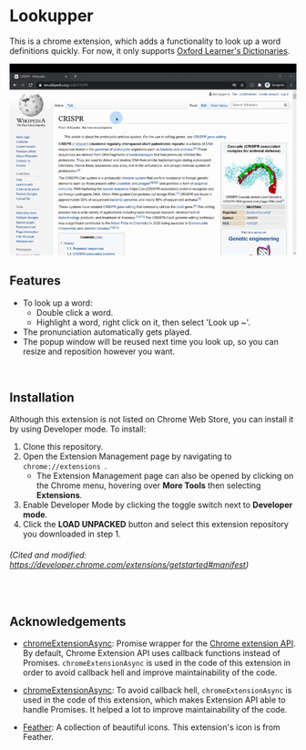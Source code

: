 # Lookupper
This is a chrome extension, which adds a functionality to look up a word definitions quickly. For now, it only supports [Oxford Learner's Dictionaries](https://www.oxfordlearnersdictionaries.com/).

<img src="demo/lookupper_demo.gif" alt="Lookupper gif">
<br/>

## Features
- To look up a word:
    - Double click a word.
    - Highlight a word, right click on it, then select 'Look up ~'.
- The pronunciation automatically gets played.
- The popup window will be reused next time you look up, so you can resize and reposition however you want.

<br/>

## Installation
Although this extension is not listed on Chrome Web Store, you can install it by using Developer mode. To install:

1. Clone this repository.
2. Open the Extension Management page by navigating to `chrome://extensions `. 
    - The Extension Management page can also be opened by clicking on the Chrome menu, hovering over **More Tools** then selecting **Extensions**.
3. Enable Developer Mode by clicking the toggle switch next to **Developer mode**.
4. Click the **LOAD UNPACKED** button and select this extension repository you downloaded in step 1.

###### (_Cited and modified: https://developer.chrome.com/extensions/getstarted#manifest_)

<br/>

## Acknowledgements
- [chromeExtensionAsync](https://github.com/KeithHenry/chromeExtensionAsync): Promise wrapper for the [Chrome extension API](https://developer.chrome.com/extensions). By default, Chrome Extension API uses callback functions instead of Promises. `chromeExtensionAsync` is used in the code of this extension in order to avoid callback hell and improve maintainability of the code.

- [chromeExtensionAsync](https://github.com/KeithHenry/chromeExtensionAsync):  To avoid callback hell, `chromeExtensionAsync` is used in the code of this extension, which makes Extension API able to handle Promises. It helped a lot to improve maintainability of the code.

- [Feather](https://github.com/feathericons/feather): A collection of beautiful icons. This extension's icon is from Feather. 
